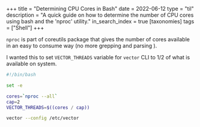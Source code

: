 +++
title = "Determining CPU Cores in Bash"
date = 2022-06-12
type = "til"
description = "A quick guide on how to determine the number of CPU cores using bash and the 'nproc' utility."
in_search_index = true
[taxonomies]
tags = ["Shell"]
+++

`nproc` is part of coreutils package that gives the number of cores available in an easy to consume way (no more grepping and parsing ). 

I wanted this to set `VECTOR_THREADS` variable for `vector` CLI to 1/2 of what is available on system.

```bash
#!/bin/bash

set -e

cores=`nproc --all`
cap=2
VECTOR_THREADS=$((cores / cap))

vector --config /etc/vector
```